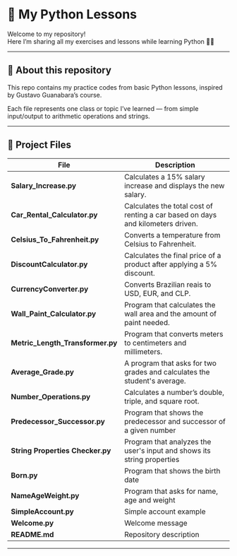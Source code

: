 # 🐍 My Python Lessons

Welcome to my repository!  
Here I’m sharing all my exercises and lessons while learning Python 🧠✨  

---

## 📘 About this repository
This repo contains my practice codes from basic Python lessons, inspired by Gustavo Guanabara’s course.

Each file represents one class or topic I’ve learned — from simple input/output to arithmetic operations and strings.

---

## 📁 Project Files

| File | Description |
|------|--------------|
|  **Salary_Increase.py** | Calculates a 15% salary increase and displays the new salary. |
|  **Car_Rental_Calculator.py** | Calculates the total cost of renting a car based on days and kilometers driven. |
|  **Celsius_To_Fahrenheit.py** | Converts a temperature from Celsius to Fahrenheit. |
|  **DiscountCalculator.py** | Calculates the final price of a product after applying a 5% discount. |
|  **CurrencyConverter.py** | Converts Brazilian reais to USD, EUR, and CLP. |
|  **Wall_Paint_Calculator.py** | Program that calculates the wall area and the amount of paint needed. |
|  **Metric_Length_Transformer.py** | Program that converts meters to centimeters and millimeters. |
|  **Average_Grade.py** | A program that asks for two grades and calculates the student's average. |
|  **Number_Operations.py** | Calculates a number’s double, triple, and square root. |
|  **Predecessor_Successor.py** | Program that shows the predecessor and successor of a given number |
|  **String Properties Checker.py** | Program that analyzes the user's input and shows its string properties |
|  **Born.py** | Program that shows the birth date |
|  **NameAgeWeight.py** | Program that asks for name, age and weight |
|  **SimpleAccount.py** | Simple account example |
|  **Welcome.py** | Welcome message |
|  **README.md** | Repository description |

---
